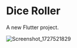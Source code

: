 # Dice Roller

A new Flutter project.



![Screenshot_1727521829](https://github.com/user-attachments/assets/9831f504-3963-405c-88a1-868f724c8fd2)
